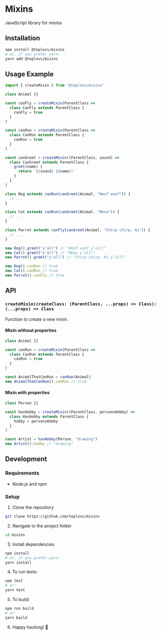 # Mixins
JavaScript library for mixins

## Installation

```bash
npm install @teplovs/mixins
# or, if you prefer yarn:
yarn add @teplovs/mixins
```

## Usage Example

```javascript
import { createMixin } from "@teplovs/mixins"

class Animal {}

const canFly = createMixin(ParentClass =>
  class CanFly extends ParentClass {
    canFly = true
  }
)

const canRun = createMixin(ParentClass =>
  class CanRun extends ParentClass {
    canRun = true
  }
)

const canGreet = createMixin((ParentClass, sound) =>
  class CanGreet extends ParentClass {
    greet(name) {
      return `${sound} ${name}!`
    }
  }
)

class Dog extends canRun(canGreet(Animal, "Woof woof")) {
  // ...
}

class Cat extends canRun(canGreet(Animal, "Meow")) {
  // ...
}

class Parrot extends canFly(canGreet(Animal, "Chirp chirp. Hi")) {
  // ...
}

new Dog().greet("y'all") // "Woof woof y'all!"
new Cat().greet("y'all") // "Meow y'all!"
new Parrot().greet("y'all") // "Chirp chirp. Hi y'all!"

new Dog().canRun // true
new Cat().canRun // true
new Parrot().canFly // true
```

## API

### `createMixin(createClass: (ParentClass, ...props) => Class): (...props) => Class`

Function to create a new mixin.

#### Mixin without properties

```javascript
class Animal {}

const canRun = createMixin(ParentClass =>
  class CanRun extends ParentClass {
    canRun = true
  }
)

const AnimalThatCanRun = canRun(Animal)
new AnimalThatCanRun().canRun // true
```

#### Mixin with properties

```javascript
class Person {}

const hasHobby = createMixin((ParentClass, personsHobby) =>
  class HasHobby extends ParentClass {
    hobby = personsHobby
  }
)

const Artist = hasHobby(Person, "drawing")
new Artist().hobby // "drawing"
```

## Development

### Requirements

- Node.js and npm

### Setup

1. Clone the repository

```bash
git clone https://github.com/teplovs/mixins
```

2. Navigate to the project folder

```bash
cd mixins
```

3. Install dependencies

```bash
npm install
# or, if you prefer yarn:
yarn install
```

4. To run tests:

```bash
npm test
# or:
yarn test
```

5. To build:

```bash
npm run build
# or:
yarn build
```

6. Happy hacking! 🎉
